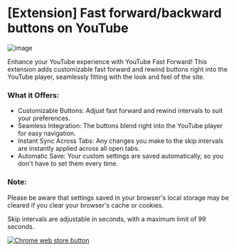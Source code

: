 # [Extension] Fast forward/backward buttons on YouTube

![image](https://github.com/prslv/youtube-fast-forward/assets/104658946/98d3407a-aff7-4255-8338-928365e09ca2)

Enhance your YouTube experience with YouTube Fast Forward! This extension adds customizable fast forward and rewind buttons right into the YouTube player, seamlessly fitting with the look and feel of the site.

### What it Offers:
- Customizable Buttons: Adjust fast forward and rewind intervals to suit your preferences.
- Seamless Integration: The buttons blend right into the YouTube player for easy navigation.
- Instant Sync Across Tabs: Any changes you make to the skip intervals are instantly applied across all open tabs.
- Automatic Save: Your custom settings are saved automatically, so you don't have to set them every time.

### Note: 
Please be aware that settings saved in your browser's local storage may be cleared if you clear your browser's cache or cookies.

Skip intervals are adjustable in seconds, with a maximum limit of 99 seconds.

[![Chrome web store button](https://github.com/prslv/youtube-fast-forward/assets/104658946/cb84192d-54ac-4707-a304-6618837e6dab)](https://chrome.google.com/webstore/detail/pknkmgaijamjmeeglhmgkpfgbkogkbob)
